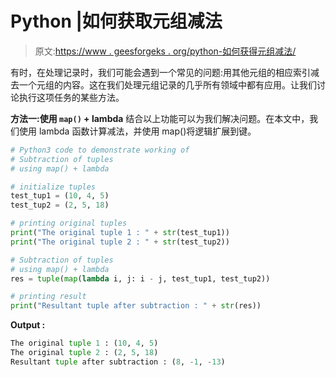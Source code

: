 # Python |如何获取元组减法

> 原文:[https://www . geesforgeks . org/python-如何获得元组减法/](https://www.geeksforgeeks.org/python-how-to-get-subtraction-of-tuples/)

有时，在处理记录时，我们可能会遇到一个常见的问题:用其他元组的相应索引减去一个元组的内容。这在我们处理元组记录的几乎所有领域中都有应用。让我们讨论执行这项任务的某些方法。

**方法一:使用 `map()` + lambda**
结合以上功能可以为我们解决问题。在本文中，我们使用 lambda 函数计算减法，并使用 map()将逻辑扩展到键。

```py
# Python3 code to demonstrate working of
# Subtraction of tuples
# using map() + lambda

# initialize tuples 
test_tup1 = (10, 4, 5)
test_tup2 = (2, 5, 18)

# printing original tuples 
print("The original tuple 1 : " + str(test_tup1))
print("The original tuple 2 : " + str(test_tup2))

# Subtraction of tuples
# using map() + lambda
res = tuple(map(lambda i, j: i - j, test_tup1, test_tup2))

# printing result
print("Resultant tuple after subtraction : " + str(res))
```

**Output :**

```py
The original tuple 1 : (10, 4, 5)
The original tuple 2 : (2, 5, 18)
Resultant tuple after subtraction : (8, -1, -13)

```